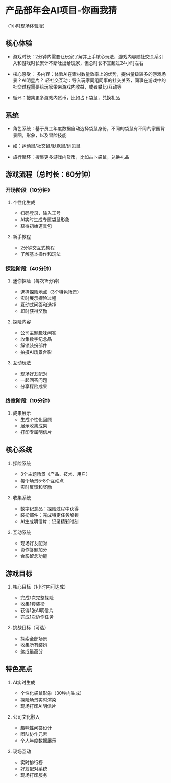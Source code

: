 # 产品部年会AI项目-你画我猜
（1小时现场体验版）

## 核心体验


- 游戏时长：2分钟内需要让玩家了解并上手核心玩法，游戏内容随社交关系引入和游戏时长累计不断吐出给玩家，但总时长不宜超过24小时左右
- 核心感受：
    多内容：体验AI在素材数量效率上的优势，提供量级较多的游戏场景？AI明星片？
    轻社交互动：导入玩家同组同事的社交关系，同事在游戏中的社交过程需要给玩家带来游戏内收益，或者攀比/互动等


- 循环：搜集更多游戏内货币，比如占卜袋鼠，兑换礼品

## 系统


- 角色系统：基于员工年度数据自动选择袋鼠身份，不同的袋鼠有不同的家园背景图，形象，以及冒险技能
- 如：运动鼠/社交鼠/默默鼠/远见鼠
 
- 旅行循环：搜集更多游戏内货币，比如占卜袋鼠，兑换礼品



## 游戏流程（总时长：60分钟）

### 开场阶段（10分钟）
1. 个性化生成
   - 扫码登录，输入工号
   - AI实时生成专属袋鼠形象
   - 获得初始道具包

2. 新手教程
   - 2分钟交互式教程
   - 了解基本操作和玩法

### 探险阶段（40分钟）
1. 迷你探险（每次15分钟）
   - 选择探险地点（3个特色场景）
   - 实时展示探险过程
   - 互动式问答和选择
   - 即时获得奖励

2. 探险内容
   - 公司主题趣味问答
   - 收集数字纪念品
   - 解锁装扮部件
   - 拍摄AI场景合影

3. 互动玩法
   - 现场好友配对
   - 一起回答问题
   - 分享探险成果

### 终章阶段（10分钟）
1. 成果展示
   - 生成个性化回顾
   - 展示收集成果
   - 打印专属明信片

## 核心系统

1. 探险系统
   - 3个主题场景（产品、技术、用户）
   - 每个场景5-8个互动点
   - 实时反馈和奖励

2. 收集系统
   - 数字纪念品：探险过程中获得
   - 装扮部件：完成特定任务解锁
   - AI生成明信片：记录精彩时刻

3. 互动系统
   - 现场好友配对
   - 协作答题加分
   - 合影留念功能

## 游戏目标

1. 核心目标（1小时内可达成）
   - 完成1次完整探险
   - 收集1套装扮
   - 获得1张AI明信片
   - 完成1次协作任务

2. 挑战目标（可选）
   - 探索全部场景
   - 收集所有装扮
   - 达成最高分

## 特色亮点

1. AI实时生成
   - 个性化袋鼠形象（30秒内生成）
   - 探险场景实时渲染
   - 现场打印AI明信片

2. 公司文化融入
   - 趣味性问答设计
   - 团队协作元素
   - 个人年度数据展示

3. 现场互动
   - 实时排行榜
   - 好友配对系统
   - 现场打印服务
